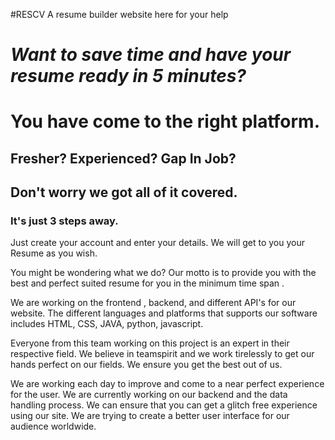 #RESCV 
A resume builder website here for your help 
# ***Want to save time and have your resume ready in 5 minutes?***

# You have come to the right platform.

## Fresher? Experienced? Gap In Job?
## Don't worry we got all of it covered.

### It's just 3 steps away.

Just create your account and enter your details.
We will get to you your Resume as you wish.

You might be wondering what we do?
Our motto is to provide you with the best and perfect suited resume for you in the minimum time span .

We are working on the frontend , backend, and different API's for our website. The different languages and platforms that supports our software includes HTML, CSS, JAVA, python, javascript. 


Everyone from this team working on this project is an expert in their respective field. We believe in teamspirit and we work tirelessly to get our hands perfect on our fields.
We ensure you get the best out of us.

We are working each day to improve and come to a near perfect experience for the user. We are currently working on our backend and the data handling process. We can ensure that you can get a glitch free experience using our site. We are trying to create a better user interface for our audience worldwide. 
